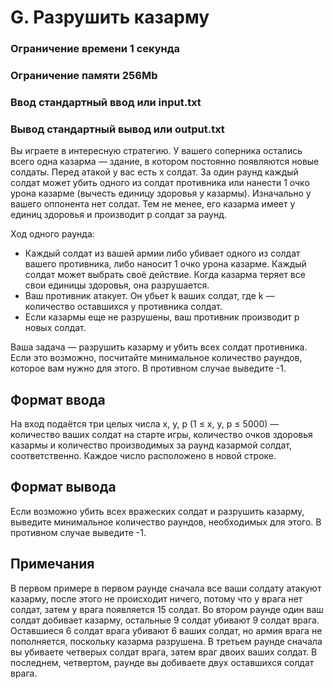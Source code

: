 # G. Разрушить казарму
### Ограничение времени	1 секунда
### Ограничение памяти	256Mb
### Ввод	стандартный ввод или input.txt
### Вывод	стандартный вывод или output.txt
Вы играете в интересную стратегию. У вашего соперника остались всего одна казарма — здание, в котором постоянно появляются новые солдаты. Перед атакой у вас есть x солдат. За один раунд каждый солдат может убить одного из солдат противника или нанести 1 очко урона казарме (вычесть единицу здоровья у казармы). Изначально у вашего оппонента нет солдат. Тем не менее, его казарма имеет y единиц здоровья и производит p солдат за раунд.

Ход одного раунда:

+ Каждый солдат из вашей армии либо убивает одного из солдат вашего противника, либо наносит 1 очко урона казарме. Каждый солдат может выбрать своё действие. Когда казарма теряет все свои единицы здоровья, она разрушается.
+ Ваш противник атакует. Он убьет k ваших солдат, где k — количество оставшихся у противника солдат.
+ Если казармы еще не разрушены, ваш противник производит p новых солдат.

Ваша задача — разрушить казарму и убить всех солдат противника. Если это возможно, посчитайте минимальное количество раундов, которое вам нужно для этого. В противном случае выведите -1.

## Формат ввода
На вход подаётся три целых числа x, y, p (1 ≤ x, y, p ≤ 5000) — количество ваших солдат на старте игры, количество очков здоровья казармы и количество производимых за раунд казармой солдат, соответственно. Каждое число расположено в новой строке.

## Формат вывода
Если возможно убить всех вражеских солдат и разрушить казарму, выведите минимальное количество раундов, необходимых для этого. В противном случае выведите -1.

## Примечания
В первом примере в первом раунде сначала все ваши солдату атакуют казарму, после этого не происходит ничего, потому что у врага нет солдат, затем у врага появляется 15 солдат. Во втором раунде один ваш солдат добивает казарму, остальные 9 солдат убивают 9 солдат врага. Оставшиеся 6 солдат врага убивают 6 ваших солдат, но армия врага не пополняется, поскольку казарма разрушена. В третьем раунде сначала вы убиваете четверых солдат врага, затем враг двоих ваших солдат. В последнем, четвертом, раунде вы добиваете двух оставшихся солдат врага.